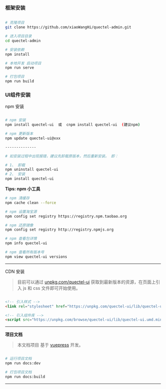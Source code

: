 

### 框架安装



```bash

# 克隆项目
git clone https://github.com/xiaoWangHi/quectel-admin.git

# 进入项目目录
cd quectel-admin

# 安装依赖
npm install

# 本地开发 启动项目
npm run serve

# 打包项目
npm run build

```

### UI组件安装

npm 安装
```bash

# npm 安装
npm install quectel-ui  或  cnpm install quectel-ui  (建议npm)

# npm 更新版本
npm update quectel-ui@xxx

--------------

# 如安装过程中出现报错，建议先卸载原版本，然后重新安装。 即：

# 1、 卸载
npm uninstall quectel-ui
# 2、 安装
npm install quectel-ui

```

**Tips: npm 小工具**
```bash
# npm 清缓存
npm cache clean --force

# npm 设置淘宝源
npm config set registry https://registry.npm.taobao.org

# npm 还原镜像
npm config set registry http://registry.npmjs.org

# npm 查看包详情
npm info quectel-ui

# npm 查看所有版本号
npm view quectel-ui versions

```


----------


CDN 安装
> 目前可以通过 [unpkg.com/quectel-ui](https://unpkg.com/browse/quectel-ui/lib/) 获取到最新版本的资源，在页面上引入 js 和 css 文件即可开始使用。
```html

<!-- 引入样式 -->
<link rel="stylesheet" href="https://unpkg.com/quectel-ui/lib/quectel-ui.css">

<!-- 引入组件库 -->
<script src="https://unpkg.com/browse/quectel-ui/lib/quectel-ui.umd.min.js"></script>

```
----------


**项目文档**

> 本文档项目 基于 [vuepress](https://www.vuepress.cn/) 开发。


```bash

# 运行项目文档
npm run docs:dev

# 打包项目文档
npm run docs:build

```
----------

